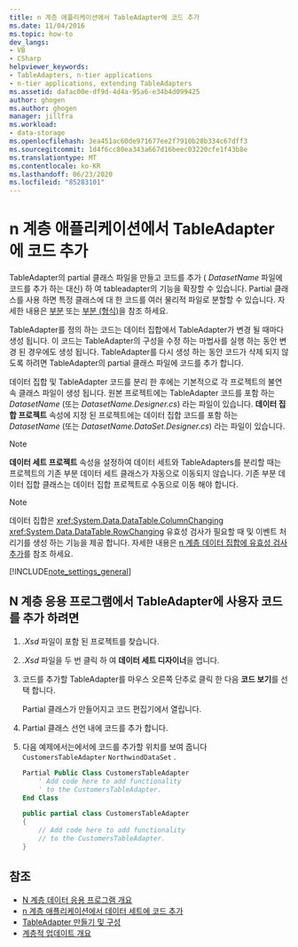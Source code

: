 ```yaml
---
title: n 계층 애플리케이션에서 TableAdapter에 코드 추가
ms.date: 11/04/2016
ms.topic: how-to
dev_langs:
- VB
- CSharp
helpviewer_keywords:
- TableAdapters, n-tier applications
- n-tier applications, extending TableAdapters
ms.assetid: dafac00e-df9d-4d4a-95a6-e34b4d099425
author: ghogen
ms.author: ghogen
manager: jillfra
ms.workload:
- data-storage
ms.openlocfilehash: 3ea451ac60de971677ee2f7910b28b334c67dff3
ms.sourcegitcommit: 1d4f6cc80ea343a667d16beec03220cfe1f43b8e
ms.translationtype: MT
ms.contentlocale: ko-KR
ms.lasthandoff: 06/23/2020
ms.locfileid: "85283101"
---
```

# <a name="add-code-to-tableadapters-in-n-tier-applications"></a>n 계층 애플리케이션에서 TableAdapter에 코드 추가
TableAdapter의 partial 클래스 파일을 만들고 코드를 추가 ( *DatasetName* 파일에 코드를 추가 하는 대신) 하 여 tableadapter의 기능을 확장할 수 있습니다. Partial 클래스를 사용 하면 특정 클래스에 대 한 코드를 여러 물리적 파일로 분할할 수 있습니다. 자세한 내용은 [부분](/dotnet/visual-basic/language-reference/modifiers/partial) 또는 [부분 (형식)](/dotnet/csharp/language-reference/keywords/partial-type)을 참조 하세요.

TableAdapter를 정의 하는 코드는 데이터 집합에서 TableAdapter가 변경 될 때마다 생성 됩니다. 이 코드는 TableAdapter의 구성을 수정 하는 마법사를 실행 하는 동안 변경 된 경우에도 생성 됩니다. TableAdapter를 다시 생성 하는 동안 코드가 삭제 되지 않도록 하려면 TableAdapter의 partial 클래스 파일에 코드를 추가 합니다.

데이터 집합 및 TableAdapter 코드를 분리 한 후에는 기본적으로 각 프로젝트의 불연속 클래스 파일이 생성 됩니다. 원본 프로젝트에는 TableAdapter 코드를 포함 하는 *DatasetName* (또는 *DatasetName.Designer.cs*) 라는 파일이 있습니다. **데이터 집합 프로젝트** 속성에 지정 된 프로젝트에는 데이터 집합 코드를 포함 하는 *DatasetName* (또는 *DatasetName.DataSet.Designer.cs*) 라는 파일이 있습니다.

> [!NOTE]
> **데이터 세트 프로젝트** 속성을 설정하여 데이터 세트와 TableAdapters를 분리할 때는 프로젝트의 기존 부분 데이터 세트 클래스가 자동으로 이동되지 않습니다. 기존 부분 데이터 집합 클래스는 데이터 집합 프로젝트로 수동으로 이동 해야 합니다.

> [!NOTE]
> 데이터 집합은 <xref:System.Data.DataTable.ColumnChanging> <xref:System.Data.DataTable.RowChanging> 유효성 검사가 필요할 때 및 이벤트 처리기를 생성 하는 기능을 제공 합니다. 자세한 내용은 [n 계층 데이터 집합에 유효성 검사 추가](../data-tools/add-validation-to-an-n-tier-dataset.md)를 참조 하세요.

[!INCLUDE[note_settings_general](../data-tools/includes/note_settings_general_md.md)]

## <a name="to-add-user-code-to-a-tableadapter-in-an-n-tier-application"></a>N 계층 응용 프로그램에서 TableAdapter에 사용자 코드를 추가 하려면

1. *.Xsd* 파일이 포함 된 프로젝트를 찾습니다.

2. *.Xsd* 파일을 두 번 클릭 하 여 **데이터 세트 디자이너**을 엽니다.

3. 코드를 추가할 TableAdapter를 마우스 오른쪽 단추로 클릭 한 다음 **코드 보기**를 선택 합니다.

     Partial 클래스가 만들어지고 코드 편집기에서 열립니다.

4. Partial 클래스 선언 내에 코드를 추가 합니다.

5. 다음 예제에서는에서에 코드를 추가할 위치를 보여 줍니다 `CustomersTableAdapter` `NorthwindDataSet` .

    ```vb
    Partial Public Class CustomersTableAdapter
        ' Add code here to add functionality
        ' to the CustomersTableAdapter.
    End Class
    ```

    ```csharp
    public partial class CustomersTableAdapter
    {
        // Add code here to add functionality
        // to the CustomersTableAdapter.
    }
    ```

## <a name="see-also"></a>참조

- [N 계층 데이터 응용 프로그램 개요](../data-tools/n-tier-data-applications-overview.md)
- [n 계층 애플리케이션에서 데이터 세트에 코드 추가](../data-tools/add-code-to-datasets-in-n-tier-applications.md)
- [TableAdapter 만들기 및 구성](create-and-configure-tableadapters.md)
- [계층적 업데이트 개요](hierarchical-update.md)
